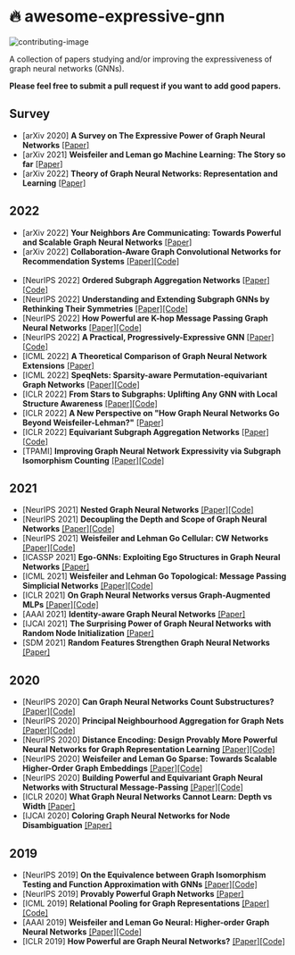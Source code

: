 # :fire: awesome-expressive-gnn
![contributing-image](https://img.shields.io/badge/contributions-welcome-brightgreen.svg?style=flat)

A collection of papers studying and/or improving the expressiveness of graph neural networks (GNNs).

**Please feel free to submit a pull request if you want to add good papers.**

Survey
----------
* [arXiv 2020] **A Survey on The Expressive Power of Graph Neural Networks**  [[Paper]](https://arxiv.org/abs/2003.04078)
* [arXiv 2021] **Weisfeiler and Leman go Machine Learning: The Story so far**  [[Paper]](https://arxiv.org/abs/2112.09992)
* [arXiv 2022] **Theory of Graph Neural Networks: Representation and Learning**  [[Paper]](https://arxiv.org/abs/2112.09992)


2022
----------
* [arXiv 2022] **Your Neighbors Are Communicating: Towards Powerful and Scalable Graph Neural Networks**  [[Paper]](https://arxiv.org/abs/2206.02059)
* [arXiv 2022] **Collaboration-Aware Graph Convolutional Networks for Recommendation Systems** [[Paper]](https://arxiv.org/abs/2207.06221)[[Code]](https://github.com/YuWVandy/CAGCN)
<br/><br/>
* [NeurIPS 2022] **Ordered Subgraph Aggregation Networks**  [[Paper]](https://arxiv.org/abs//2206.11168)[[Code]](https://github.com/beabevi/sun)
* [NeurIPS 2022] **Understanding and Extending Subgraph GNNs by Rethinking Their Symmetries**  [[Paper]](https://arxiv.org/abs/2206.11140)[[Code]](https://github.com/beabevi/sun)
* [NeurIPS 2022] **How Powerful are K-hop Message Passing Graph Neural Networks**  [[Paper]](https://arxiv.org/abs/2205.13328)[[Code]](https://github.com/JiaruiFeng/KP-GNN)
* [NeurIPS 2022] **A Practical, Progressively-Expressive GNN**  [[Paper]](https://openreview.net/forum?id=WBv9Z6qpA8x)[[Code]](https://github.com/LingxiaoShawn/KCSetGNN)
* [ICML 2022] **A Theoretical Comparison of Graph Neural Network Extensions**  [[Paper]](https://arxiv.org/abs/2201.12884)
* [ICML 2022] **SpeqNets: Sparsity-aware Permutation-equivariant Graph Networks**  [[Paper]](https://arxiv.org/abs/2203.13913)[[Code]](https://github.com/chrsmrrs/speqnets)
* [ICLR 2022] **From Stars to Subgraphs: Uplifting Any GNN with Local Structure Awareness**  [[Paper]](https://arxiv.org/abs/2110.03753)[[Code]](https://github.com/LingxiaoShawn/GNNAsKernel)
* [ICLR 2022] **A New Perspective on "How Graph Neural Networks Go Beyond Weisfeiler-Lehman?"**  [[Paper]](https://openreview.net/forum?id=uxgg9o7bI_3)
* [ICLR 2022] **Equivariant Subgraph Aggregation Networks** [[Paper]](https://arxiv.org/abs/2110.02910)[[Code]](https://github.com/beabevi/esan)
* [TPAMI] **Improving Graph Neural Network Expressivity via Subgraph Isomorphism Counting**  [[Paper]](https://arxiv.org/abs/2006.09252)[[Code]](https://github.com/gbouritsas/graph-substructure-networks)

2021
----------
* [NeurIPS 2021] **Nested Graph Neural Networks** [[Paper]](https://arxiv.org/abs/2110.13197)[[Code]](https://github.com/muhanzhang/nestedgnn)
* [NeurIPS 2021] **Decoupling the Depth and Scope of Graph Neural Networks** [[Paper]](https://arxiv.org/abs/2201.07858)[[Code]](https://github.com/facebookresearch/shaDow_GNN)
* [NeurIPS 2021] **Weisfeiler and Lehman Go Cellular: CW Networks** [[Paper]](https://arxiv.org/abs/2106.12575)[[Code]](https://github.com/twitter-research/cwn)
* [ICASSP 2021] **Ego-GNNs: Exploiting Ego Structures in Graph Neural Networks** [[Paper]](https://arxiv.org/abs/2107.10957)
* [ICML 2021] **Weisfeiler and Lehman Go Topological: Message Passing Simplicial Networks** [[Paper]](https://arxiv.org/abs/2103.03212)[[Code]](https://github.com/twitter-research/cwn)
* [ICLR 2021] **On Graph Neural Networks versus Graph-Augmented MLPs** [[Paper]](https://arxiv.org/abs/2010.15116)[[Code]](https://github.com/leichen2018/GNN_vs_GAMLP)
* [AAAI 2021] **Identity-aware Graph Neural Networks** [[Paper]](https://arxiv.org/abs/2101.10320)
* [IJCAI 2021] **The Surprising Power of Graph Neural Networks with Random Node Initialization** [[Paper]](https://arxiv.org/abs/2010.01179)
* [SDM 2021] **Random Features Strengthen Graph Neural Networks** [[Paper]](https://arxiv.org/abs/2002.03155)



2020
----------
* [NeurIPS 2020] **Can Graph Neural Networks Count Substructures?** [[Paper]](https://arxiv.org/abs/2002.04025)[[Code]](https://github.com/leichen2018/GNN-Substructure-Counting)
* [NeurIPS 2020] **Principal Neighbourhood Aggregation for Graph Nets** [[Paper]](https://arxiv.org/abs/2004.05718)[[Code]](https://github.com/lukecavabarrett/pna)
* [NeurIPS 2020] **Distance Encoding: Design Provably More Powerful Neural Networks for Graph Representation Learning** [[Paper]](https://arxiv.org/abs/2009.00142)[[Code]](https://github.com/snap-stanford/distance-encoding)
* [NeurIPS 2020] **Weisfeiler and Leman Go Sparse: Towards Scalable Higher-Order Graph Embeddings** [[Paper]](https://arxiv.org/abs/1904.01543)[[Code]](https://github.com/chrsmrrs/sparsewl)
* [NeurIPS 2020] **Building Powerful and Equivariant Graph Neural Networks with Structural Message-Passing** [[Paper]](https://arxiv.org/abs/2006.15107)[[Code]](https://github.com/cvignac/SMP)
* [ICLR 2020] **What Graph Neural Networks Cannot Learn: Depth vs Width** [[Paper]](https://arxiv.org/abs/1907.03199)
* [IJCAI 2020] **Coloring Graph Neural Networks for Node Disambiguation** [[Paper]](https://arxiv.org/abs/1912.06058)

2019
----------
* [NeurIPS 2019] **On the Equivalence between Graph Isomorphism Testing and Function Approximation with GNNs** [[Paper]](https://arxiv.org/abs/1905.12560)[[Code]](https://github.com/leichen2018/Ring-GNN)
* [NeurIPS 2019] **Provably Powerful Graph Networks** [[Paper]](https://arxiv.org/abs/1905.11136)
* [ICML 2019] **Relational Pooling for Graph Representations** [[Paper]](https://arxiv.org/abs/1903.02541)[[Code]](https://github.com/PurdueMINDS/RelationalPooling)
* [AAAI 2019] **Weisfeiler and Leman Go Neural: Higher-order Graph Neural Networks** [[Paper]](https://arxiv.org/abs/1810.02244)[[Code]](https://github.com/chrsmrrs/k-gnn)
* [ICLR 2019] **How Powerful are Graph Neural Networks?** [[Paper]](https://arxiv.org/abs/1810.00826)[[Code]](https://github.com/weihua916/powerful-gnns)
